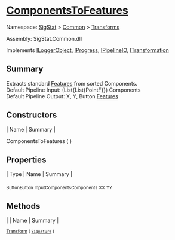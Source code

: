 # [ComponentsToFeatures](./ComponentsToFeatures.md)

Namespace: [SigStat]() > [Common](./../README.md) > [Transforms](./README.md)

Assembly: SigStat.Common.dll

Implements [ILoggerObject](./../ILoggerObject.md), [IProgress](./../Helpers/IProgress.md), [IPipelineIO](./../Pipeline/IPipelineIO.md), [ITransformation](./../ITransformation.md)

## Summary
Extracts standard [Features](https://github.com/hargitomi97/sigstat/blob/master/docs/md/SigStat/Common/Features.md) from sorted Components.  <br>Default Pipeline Input: (List{List{PointF}}) Components<br>Default Pipeline Output: X, Y, Button [Features](https://github.com/hargitomi97/sigstat/blob/master/docs/md/SigStat/Common/Features.md)

## Constructors

| Name | Summary | 

ComponentsToFeatures (  )<sub></sub>


## Properties

| Type | Name | Summary | 

<sub>Button</sub><sub>Button</sub>
<sub>InputComponents</sub><sub>Components</sub>
<sub>X</sub><sub>X</sub>
<sub>Y</sub><sub>Y</sub>


## Methods

|  | Name | Summary | 

<sub>[Transform](./Methods/ComponentsToFeatures-100663580.md) ( [`Signature`](./../Signature.md) )</sub><sub></sub>



